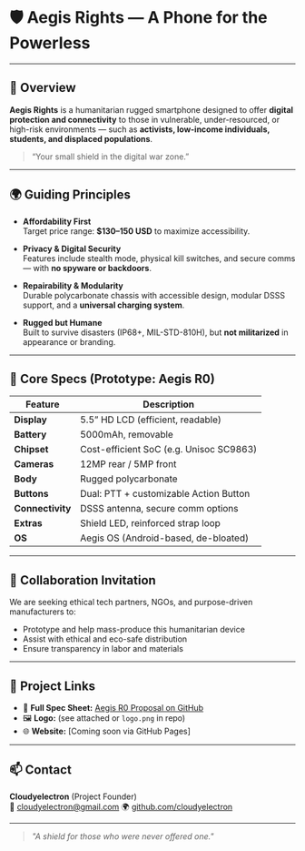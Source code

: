 # 🛡️ Aegis Rights — A Phone for the Powerless

---

## 📌 Overview

**Aegis Rights** is a humanitarian rugged smartphone designed to offer **digital protection and connectivity** to those in vulnerable, under-resourced, or high-risk environments — such as **activists, low-income individuals, students, and displaced populations**.

> “Your small shield in the digital war zone.”

---

## 🌍 Guiding Principles

- **Affordability First**  
  Target price range: **$130–150 USD** to maximize accessibility.

- **Privacy & Digital Security**  
  Features include stealth mode, physical kill switches, and secure comms — with **no spyware or backdoors**.

- **Repairability & Modularity**  
  Durable polycarbonate chassis with accessible design, modular DSSS support, and a **universal charging system**.

- **Rugged but Humane**  
  Built to survive disasters (IP68+, MIL-STD-810H), but **not militarized** in appearance or branding.

---

## 🔧 Core Specs (Prototype: Aegis R0)

| Feature               | Description                             |
|------------------------|------------------------------------------|
| **Display**            | 5.5” HD LCD (efficient, readable)        |
| **Battery**            | 5000mAh, removable                       |
| **Chipset**            | Cost-efficient SoC (e.g. Unisoc SC9863) |
| **Cameras**            | 12MP rear / 5MP front                    |
| **Body**               | Rugged polycarbonate                    |
| **Buttons**            | Dual: PTT + customizable Action Button   |
| **Connectivity**       | DSSS antenna, secure comm options        |
| **Extras**             | Shield LED, reinforced strap loop       |
| **OS**                 | Aegis OS (Android-based, de-bloated)    |

---

## 🤝 Collaboration Invitation

We are seeking ethical tech partners, NGOs, and purpose-driven manufacturers to:

- Prototype and help mass-produce this humanitarian device
- Assist with ethical and eco-safe distribution
- Ensure transparency in labor and materials

---

## 📎 Project Links

- 📄 **Full Spec Sheet:** [Aegis R0 Proposal on GitHub](https://github.com/cloudyelectron/Aegis-Mobile-Project/blob/main/Aegis%20R0%20Rights.md)
- 🖼️ **Logo:** (see attached or `logo.png` in repo)
- 🌐 **Website:** [Coming soon via GitHub Pages]

---

## 📫 Contact

**Cloudyelectron** (Project Founder)  
📧 cloudyelectron@gmail.com
🌍 [github.com/cloudyelectron](https://github.com/cloudyelectron)

---

> _"A shield for those who were never offered one."_
